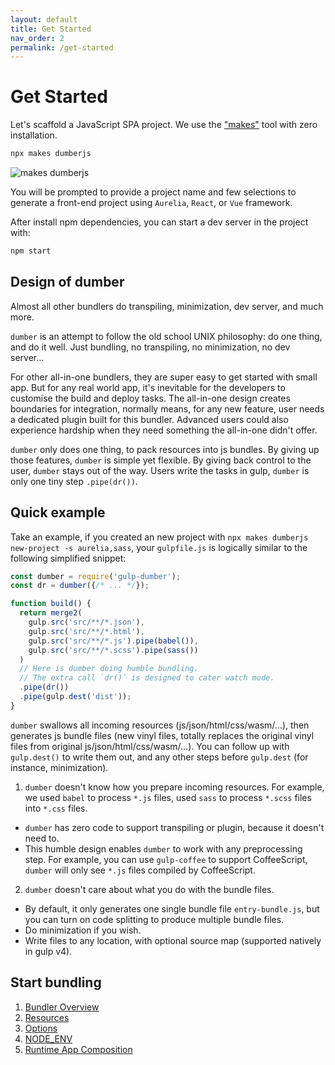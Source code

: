 ```yaml
---
layout: default
title: Get Started
nav_order: 2
permalink: /get-started
---
```


# Get Started

Let's scaffold a JavaScript SPA project. We use the ["makes"](https://github.com/makesjs/makes) tool with zero installation.

```bash
npx makes dumberjs
```

![makes dumberjs](https://makes.js.org/assets/makes-dumberjs.gif)

You will be prompted to provide a project name and few selections to generate a front-end project using `Aurelia`, `React`, or `Vue` framework.

After install npm dependencies, you can start a dev server in the project with:
```sh
npm start
```

## Design of dumber

Almost all other bundlers do transpiling, minimization, dev server, and much more.

`dumber` is an attempt to follow the old school UNIX philosophy: do one thing, and do it well. Just bundling, no transpiling, no minimization, no dev server...

For other all-in-one bundlers, they are super easy to get started with small app. But for any real world app, it's inevitable for the developers to customise the build and deploy tasks. The all-in-one design creates boundaries for integration, normally means, for any new feature, user needs a dedicated plugin built for this bundler. Advanced users could also experience hardship when they need something the all-in-one didn't offer.

`dumber` only does one thing, to pack resources into js bundles. By giving up those features, `dumber` is simple yet flexible. By giving back control to the user, `dumber` stays out of the way. Users write the tasks in gulp, `dumber` is only one tiny step `.pipe(dr())`.

## Quick example

Take an example, if you created an new project with `npx makes dumberjs new-project -s aurelia,sass`, your `gulpfile.js` is logically similar to the following simplified snippet:

```js
const dumber = require('gulp-dumber');
const dr = dumber({/* ... */});

function build() {
  return merge2(
    gulp.src('src/**/*.json'),
    gulp.src('src/**/*.html'),
    gulp.src('src/**/*.js').pipe(babel()),
    gulp.src('src/**/*.scss').pipe(sass())
  )
  // Here is dumber doing humble bundling.
  // The extra call `dr()` is designed to cater watch mode.
  .pipe(dr())
  .pipe(gulp.dest('dist'));
}
```

`dumber` swallows all incoming resources (js/json/html/css/wasm/...), then generates js bundle files (new vinyl files, totally replaces the original vinyl files from original js/json/html/css/wasm/...). You can follow up with `gulp.dest()` to write them out, and any other steps before `gulp.dest` (for instance, minimization).

1. `dumber` doesn't know how you prepare incoming resources. For example, we used `babel` to process `*.js` files, used `sass` to process `*.scss` files into `*.css` files.
  * `dumber` has zero code to support transpiling or plugin, because it doesn't need to.
  * This humble design enables `dumber` to work with any preprocessing step. For example, you can use `gulp-coffee` to support CoffeeScript, `dumber` will only see `*.js` files compiled by CoffeeScript.
2. `dumber` doesn't care about what you do with the bundle files.
  * By default, it only generates one single bundle file `entry-bundle.js`, but you can turn on code splitting to produce multiple bundle files.
  * Do minimization if you wish.
  * Write files to any location, with optional source map (supported natively in gulp v4).

## Start bundling

1. [Bundler Overview](./bundler-overview)
2. [Resources](./resources)
3. [Options](./options)
4. [NODE_ENV](./node-env)
5. [Runtime App Composition](./runtime-app-composition)
